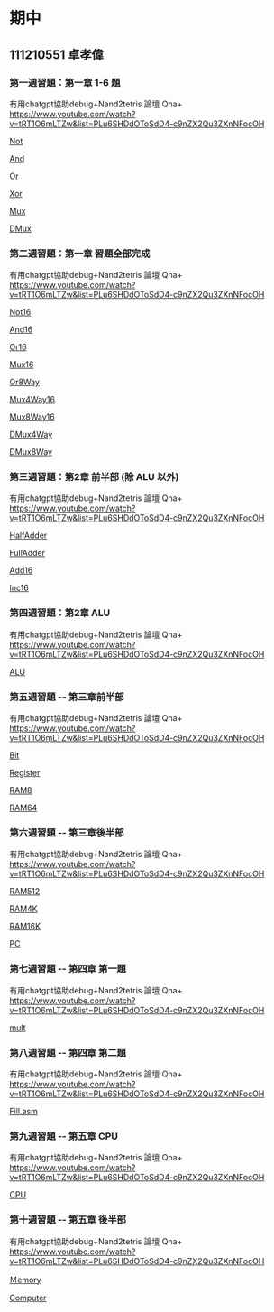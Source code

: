 # 期中
## 111210551 卓孝偉

### 第一週習題：第一章 1-6 題
有用chatgpt協助debug+Nand2tetris 論壇 Qna+ https://www.youtube.com/watch?v=tRT1O6mLTZw&list=PLu6SHDdOToSdD4-c9nZX2Qu3ZXnNFocOH

[Not](https://github.com/Vanh3ll/_co/blob/master/01/Not.hdl)

[And](https://github.com/Vanh3ll/_co/blob/master/01/And.hdl)

[Or](https://github.com/Vanh3ll/_co/blob/master/01/Or.hdl)

[Xor](https://github.com/Vanh3ll/_co/blob/master/01/Xor.hdl)

[Mux](https://github.com/Vanh3ll/_co/blob/master/01/Mux.hdl)

[DMux](https://github.com/Vanh3ll/_co/blob/master/01/DMux.hdl)

### 第二週習題：第一章 習題全部完成
有用chatgpt協助debug+Nand2tetris 論壇 Qna+ https://www.youtube.com/watch?v=tRT1O6mLTZw&list=PLu6SHDdOToSdD4-c9nZX2Qu3ZXnNFocOH

[Not16](https://github.com/Vanh3ll/_co/blob/master/01/Not16.hdl)

[And16](https://github.com/Vanh3ll/_co/blob/master/01/And16.hdl)

[Or16](https://github.com/Vanh3ll/_co/blob/master/01/Or16.hdl)

[Mux16](https://github.com/Vanh3ll/_co/blob/master/01/Mux16.hdl)

[Or8Way](https://github.com/Vanh3ll/_co/blob/master/01/Or8Way.hdl)

[Mux4Way16](https://github.com/Vanh3ll/_co/blob/master/01/Mux4Way16.hdl)

[Mux8Way16](https://github.com/Vanh3ll/_co/blob/master/01/Mux8Way16.hdl)

[DMux4Way](https://github.com/Vanh3ll/_co/blob/master/01/DMux4Way.hdl)

[DMux8Way](https://github.com/Vanh3ll/_co/blob/master/01/DMux8Way.hdl)

### 第三週習題：第2章 前半部 (除 ALU 以外)
有用chatgpt協助debug+Nand2tetris 論壇 Qna+ https://www.youtube.com/watch?v=tRT1O6mLTZw&list=PLu6SHDdOToSdD4-c9nZX2Qu3ZXnNFocOH

[HalfAdder](https://github.com/Vanh3ll/_co/blob/master/02/HalfAdder.hdl)

[FullAdder](https://github.com/Vanh3ll/_co/blob/master/02/FullAdder.hdl)

[Add16](https://github.com/Vanh3ll/_co/blob/master/02/Add16.hdl)

[Inc16](https://github.com/Vanh3ll/_co/blob/master/02/Inc16.hdl)

### 第四週習題：第2章 ALU 
有用chatgpt協助debug+Nand2tetris 論壇 Qna+ https://www.youtube.com/watch?v=tRT1O6mLTZw&list=PLu6SHDdOToSdD4-c9nZX2Qu3ZXnNFocOH

[ALU](https://github.com/Vanh3ll/_co/blob/master/02/ALU.hdl)

### 第五週習題 -- 第三章前半部

有用chatgpt協助debug+Nand2tetris 論壇 Qna+ https://www.youtube.com/watch?v=tRT1O6mLTZw&list=PLu6SHDdOToSdD4-c9nZX2Qu3ZXnNFocOH

[Bit](https://github.com/Vanh3ll/_co/blob/master/03/a/Bit.hdl)

[Register](https://github.com/Vanh3ll/_co/blob/master/03/a/Register.hdl)

[RAM8](https://github.com/Vanh3ll/_co/blob/master/03/a/RAM8.hdl)

[RAM64](https://github.com/Vanh3ll/_co/blob/master/03/a/RAM64.hdl)

### 第六週習題 -- 第三章後半部
有用chatgpt協助debug+Nand2tetris 論壇 Qna+ https://www.youtube.com/watch?v=tRT1O6mLTZw&list=PLu6SHDdOToSdD4-c9nZX2Qu3ZXnNFocOH

[RAM512](https://github.com/Vanh3ll/_co/blob/master/03/b/RAM512.hdl)

[RAM4K](https://github.com/Vanh3ll/_co/blob/master/03/b/RAM4K.hdl)

[RAM16K](https://github.com/Vanh3ll/_co/blob/master/03/b/RAM16K.hdl)

[PC](https://github.com/Vanh3ll/_co/blob/master/03/a/PC.hdl)

### 第七週習題 -- 第四章 第一題
有用chatgpt協助debug+Nand2tetris 論壇 Qna+ https://www.youtube.com/watch?v=tRT1O6mLTZw&list=PLu6SHDdOToSdD4-c9nZX2Qu3ZXnNFocOH

[mult](https://github.com/Vanh3ll/_co/tree/master/04/mult)

### 第八週習題 -- 第四章 第二題
有用chatgpt協助debug+Nand2tetris 論壇 Qna+ https://www.youtube.com/watch?v=tRT1O6mLTZw&list=PLu6SHDdOToSdD4-c9nZX2Qu3ZXnNFocOH

[Fill.asm](https://github.com/Vanh3ll/_co/blob/master/04/fill/Fill.asm)

### 第九週習題 -- 第五章 CPU
有用chatgpt協助debug+Nand2tetris 論壇 Qna+ https://www.youtube.com/watch?v=tRT1O6mLTZw&list=PLu6SHDdOToSdD4-c9nZX2Qu3ZXnNFocOH

[CPU](https://github.com/Vanh3ll/_co/blob/master/05/CPU.hdl)

### 第十週習題 -- 第五章 後半部
有用chatgpt協助debug+Nand2tetris 論壇 Qna+ https://www.youtube.com/watch?v=tRT1O6mLTZw&list=PLu6SHDdOToSdD4-c9nZX2Qu3ZXnNFocOH

[Ｍemory](https://github.com/Vanh3ll/_co/blob/master/05/Memory.hdl)

[Computer](https://github.com/Vanh3ll/_co/blob/master/05/Computer.hdl)
